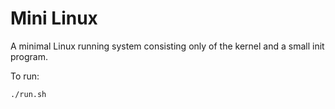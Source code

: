 # Mini Linux

A minimal Linux running system consisting only of the kernel and a small init program.

To run:
```sh
./run.sh
```
